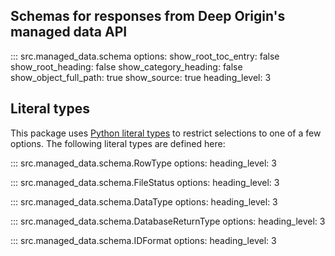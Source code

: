 ## Schemas for responses from Deep Origin's managed data API

::: src.managed_data.schema
    options:
      show_root_toc_entry: false
      show_root_heading: false
      show_category_heading: false
      show_object_full_path: true
      show_source: true
      heading_level: 3

## Literal types

This package uses [Python literal types](https://typing.readthedocs.io/en/latest/spec/literal.html#literal-types) to restrict selections to one of a few options. The following literal types are defined here:

::: src.managed_data.schema.RowType
    options:
      heading_level: 3

::: src.managed_data.schema.FileStatus
    options:
      heading_level: 3

::: src.managed_data.schema.DataType
    options:
      heading_level: 3

::: src.managed_data.schema.DatabaseReturnType
    options:
      heading_level: 3

::: src.managed_data.schema.IDFormat
    options:
      heading_level: 3
